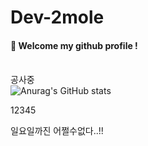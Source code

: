 # Dev-2mole

####  :wave: Welcome my github profile !

<br> 공사중 </br>
![Anurag's GitHub stats](https://github-readme-stats.vercel.app/api?username=Dev-2mole&show_icons=true&theme=radical)
 
12345

일요일까진 어쩔수없다..!!
    

